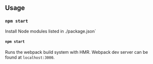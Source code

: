Usage
-----

### `npm start`
Install Node modules listed in ./package.json`

#### `npm start`
Runs the webpack build system with HMR. Webpack dev server can be found at `localhost:3000`.